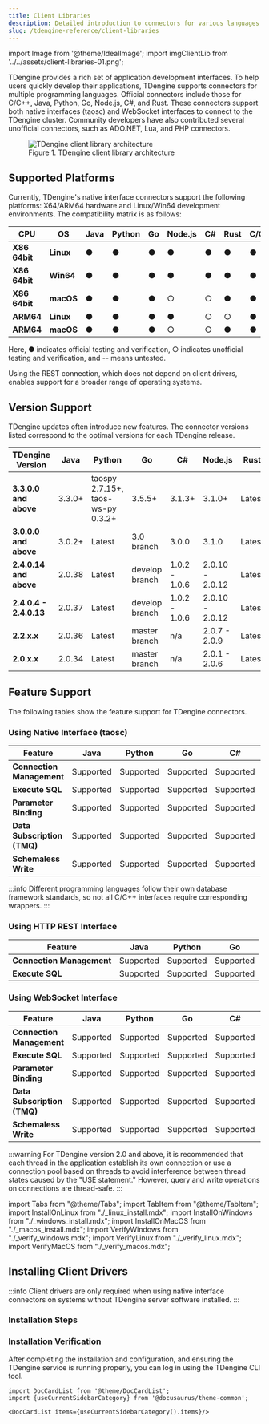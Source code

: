 ```yaml
---
title: Client Libraries
description: Detailed introduction to connectors for various languages and REST API
slug: /tdengine-reference/client-libraries
---
```


import Image from '@theme/IdealImage';
import imgClientLib from '../../assets/client-libraries-01.png';

TDengine provides a rich set of application development interfaces. To help users quickly develop their applications, TDengine supports connectors for multiple programming languages. Official connectors include those for C/C++, Java, Python, Go, Node.js, C#, and Rust. These connectors support both native interfaces (taosc) and WebSocket interfaces to connect to the TDengine cluster. Community developers have also contributed several unofficial connectors, such as ADO.NET, Lua, and PHP connectors.

<figure>
<Image img={imgClientLib} alt="TDengine client library architecture"/>
<figcaption>Figure 1. TDengine client library architecture</figcaption>
</figure>

## Supported Platforms

Currently, TDengine's native interface connectors support the following platforms: X64/ARM64 hardware and Linux/Win64 development environments. The compatibility matrix is as follows:

| **CPU**       | **OS**    | **Java** | **Python** | **Go** | **Node.js** | **C#** | **Rust** | C/C++ |
| ------------- | --------- | -------- | ---------- | ------ | ----------- | ------ | -------- | ----- |
| **X86 64bit** | **Linux** | ●        | ●          | ●      | ●           | ●      | ●        | ●     |
| **X86 64bit** | **Win64** | ●        | ●          | ●      | ●           | ●      | ●        | ●     |
| **X86 64bit** | **macOS** | ●        | ●          | ●      | ○           | ○      | ●        | ●     |
| **ARM64**     | **Linux** | ●        | ●          | ●      | ●           | ○      | ○        | ●     |
| **ARM64**     | **macOS** | ●        | ●          | ●      | ○           | ○      | ●        | ●     |

Here, ● indicates official testing and verification, ○ indicates unofficial testing and verification, and -- means untested.

Using the REST connection, which does not depend on client drivers, enables support for a broader range of operating systems.

## Version Support

TDengine updates often introduce new features. The connector versions listed correspond to the optimal versions for each TDengine release.

| **TDengine Version** | **Java**    | **Python**                                  | **Go**       | **C#**        | **Node.js**     | **Rust** | **C/C++**            |
| -------------------- | ----------- | ------------------------------------------- | ------------ | ------------- | --------------- | -------- | -------------------- |
| **3.3.0.0 and above** | 3.3.0+      | taospy 2.7.15+, taos-ws-py 0.3.2+           | 3.5.5+       | 3.1.3+        | 3.1.0+          | Latest   | Same as TDengine     |
| **3.0.0.0 and above** | 3.0.2+      | Latest                                     | 3.0 branch   | 3.0.0         | 3.1.0           | Latest   | Same as TDengine     |
| **2.4.0.14 and above** | 2.0.38     | Latest                                     | develop branch | 1.0.2 - 1.0.6 | 2.0.10 - 2.0.12 | Latest   | Same as TDengine     |
| **2.4.0.4 - 2.4.0.13** | 2.0.37     | Latest                                     | develop branch | 1.0.2 - 1.0.6 | 2.0.10 - 2.0.12 | Latest   | Same as TDengine     |
| **2.2.x.x**           | 2.0.36     | Latest                                     | master branch | n/a           | 2.0.7 - 2.0.9   | Latest   | Same as TDengine     |
| **2.0.x.x**           | 2.0.34     | Latest                                     | master branch | n/a           | 2.0.1 - 2.0.6   | Latest   | Same as TDengine     |

## Feature Support

The following tables show the feature support for TDengine connectors.

### Using Native Interface (taosc)

| **Feature**          | **Java** | **Python** | **Go** | **C#** | **Rust** | **C/C++** |
| -------------------- | -------- | ---------- | ------ | ------ | -------- | --------- |
| **Connection Management** | Supported | Supported | Supported | Supported | Supported | Supported |
| **Execute SQL**      | Supported | Supported | Supported | Supported | Supported | Supported |
| **Parameter Binding**| Supported | Supported | Supported | Supported | Supported | Supported |
| **Data Subscription (TMQ)** | Supported | Supported | Supported | Supported | Supported | Supported |
| **Schemaless Write** | Supported | Supported | Supported | Supported | Supported | Supported |

:::info
Different programming languages follow their own database framework standards, so not all C/C++ interfaces require corresponding wrappers.
:::

### Using HTTP REST Interface

| **Feature**          | **Java** | **Python** | **Go** |
| -------------------- | -------- | ---------- | ------ |
| **Connection Management** | Supported | Supported | Supported |
| **Execute SQL**      | Supported | Supported | Supported |

### Using WebSocket Interface

| **Feature**          | **Java** | **Python** | **Go** | **C#** | **Node.js** | **Rust** | **C/C++** |
| -------------------- | -------- | ---------- | ------ | ------ | ----------- | -------- | --------- |
| **Connection Management** | Supported | Supported | Supported | Supported | Supported | Supported | Supported |
| **Execute SQL**      | Supported | Supported | Supported | Supported | Supported | Supported | Supported |
| **Parameter Binding**| Supported | Supported | Supported | Supported | Supported | Supported | Supported |
| **Data Subscription (TMQ)** | Supported | Supported | Supported | Supported | Supported | Supported | Supported |
| **Schemaless Write** | Supported | Supported | Supported | Supported | Supported | Supported | Supported |

:::warning
For TDengine version 2.0 and above, it is recommended that each thread in the application establish its own connection or use a connection pool based on threads to avoid interference between thread states caused by the "USE statement." However, query and write operations on connections are thread-safe.
:::

import Tabs from "@theme/Tabs";
import TabItem from "@theme/TabItem";
import InstallOnLinux from "./_linux_install.mdx";
import InstallOnWindows from "./_windows_install.mdx";
import InstallOnMacOS from "./_macos_install.mdx";
import VerifyWindows from "./_verify_windows.mdx";
import VerifyLinux from "./_verify_linux.mdx";
import VerifyMacOS from "./_verify_macos.mdx";

## Installing Client Drivers

:::info
Client drivers are only required when using native interface connectors on systems without TDengine server software installed.
:::

### Installation Steps

<Tabs defaultValue="linux" groupId="os">
  <TabItem value="linux" label="Linux">
    <InstallOnLinux />
  </TabItem>
  <TabItem value="windows" label="Windows">
    <InstallOnWindows />
  </TabItem>
  <TabItem value="macos" label="MacOS">
    <InstallOnMacOS />
  </TabItem>
</Tabs>

### Installation Verification

After completing the installation and configuration, and ensuring the TDengine service is running properly, you can log in using the TDengine CLI tool.

<Tabs defaultValue="linux" groupId="os">
  <TabItem value="linux" label="Linux">
    <VerifyLinux />
  </TabItem>
  <TabItem value="windows" label="Windows">
    <VerifyWindows />
  </TabItem>
  <TabItem value="macos" label="MacOS">
    <VerifyMacOS />
  </TabItem>
</Tabs>

```mdx-code-block
import DocCardList from '@theme/DocCardList';
import {useCurrentSidebarCategory} from '@docusaurus/theme-common';

<DocCardList items={useCurrentSidebarCategory().items}/>
```
